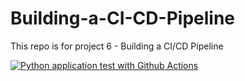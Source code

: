 # Building-a-CI-CD-Pipeline
This repo is for project 6 - Building a CI/CD Pipeline

[![Python application test with Github Actions](https://github.com/ry-v1/Building-a-CI-CD-Pipeline/actions/workflows/main.yml/badge.svg)](https://github.com/ry-v1/Building-a-CI-CD-Pipeline/actions/workflows/main.yml)
